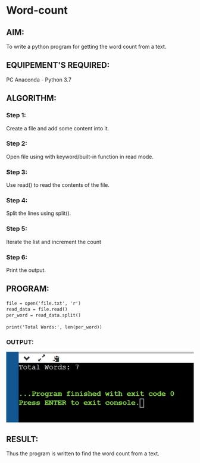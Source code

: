 # Word-count
## AIM:
To write a python program for getting the word count from a text.
## EQUIPEMENT'S REQUIRED: 
PC
Anaconda - Python 3.7
## ALGORITHM: 
### Step 1:
Create a file and add some content into it.

### Step 2:
Open file using with keyword/built-in function in read mode.

### Step 3:
Use read() to read the contents of the file.

### Step 4:
Split the lines using split().

### Step 5:
Iterate the list and increment the count

### Step 6:
Print the output.


## PROGRAM:
```
file = open('file.txt', 'r')
read_data = file.read()
per_word = read_data.split()

print('Total Words:', len(per_word))
```
### OUTPUT:
![OUTPUT](wordx.jpg)


## RESULT:
Thus the program is written to find the word count from a text.
